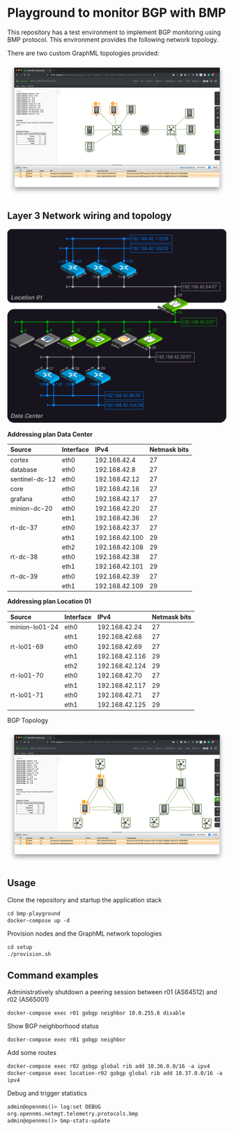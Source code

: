 # Playground to monitor BGP with BMP

This repository has a test environment to implement BGP monitoring using BMP protocol.
This environment provides the following network topology.

There are two custom GraphML topologies provided:

![](layer3-topology.png)

## Layer 3 Network wiring and topology

![](bmp-playground-wiring.drawio.svg)

**Addressing plan Data Center**

| Source         | Interface | IPv4           | Netmask bits |
|:---------------|:----------|:---------------|:-------------|
| cortex         | eth0      | 192.168.42.4   | 27           |
| database       | eth0      | 192.168.42.8   | 27           |
| sentinel-dc-12 | eth0      | 192.168.42.12  | 27           |
| core           | eth0      | 192.168.42.16  | 27           |
| grafana        | eth0      | 192.168.42.17  | 27           |
| minion-dc-20   | eth0      | 192.168.42.20  | 27           |
|                | eth1      | 192.168.42.36  | 27           |
| rt-dc-37       | eth0      | 192.168.42.37  | 27           |
|                | eth1      | 192.168.42.100 | 29           |
|                | eth2      | 192.168.42.108 | 29           |
| rt-dc-38       | eth0      | 192.168.42.38  | 27           |
|                | eth1      | 192.168.42.101 | 29           |
| rt-dc-39       | eth0      | 192.168.42.39  | 27           |
|                | eth1      | 192.168.42.109 | 29           |

**Addressing plan Location 01**

| Source         | Interface | IPv4            | Netmask bits |
|:---------------|:----------|:----------------|:-------------|
| minion-lo01-24 | eth0      | 192.168.42.24   | 27           |
|                | eth1      | 192.168.42.68   | 27           |
| rt-lo01-69     | eth0      | 192.168.42.69   | 27           |
|                | eth1      | 192.168.42.116  | 29           |
|                | eth2      | 192.168.42.124  | 29           |
| rt-lo01-70     | eth0      | 192.168.42.70   | 27           |
|                | eth1      | 192.168.42.117  | 29           |
| rt-lo01-71     | eth0      | 192.168.42.71   | 27           |
|                | eth1      | 192.168.42.125  | 29           |


BGP Topology

![](bgp-topology.png)

## Usage

Clone the repository and startup the application stack

```
cd bmp-playground
docker-compose up -d
```

Provision nodes and the GraphML network topologies

```
cd setup
./provision.sh
```

## Command examples

Administratively shutdown a peering session between r01 (AS64512) and r02 (AS65001)
```
docker-compose exec r01 gobgp neighbor 10.0.255.6 disable
```

Show BGP neighborhood status
```
docker-compose exec r01 gobgp neighbor
```

Add some routes
```
docker-compose exec r02 gobgp global rib add 10.36.0.0/16 -a ipv4
docker-compose exec location-r02 gobgp global rib add 10.37.0.0/16 -a ipv4
```



Debug and trigger statistics
```
admin@opennms()> log:set DEBUG org.opennms.netmgt.telemetry.protocols.bmp
admin@opennms()> bmp-stats-update
```
